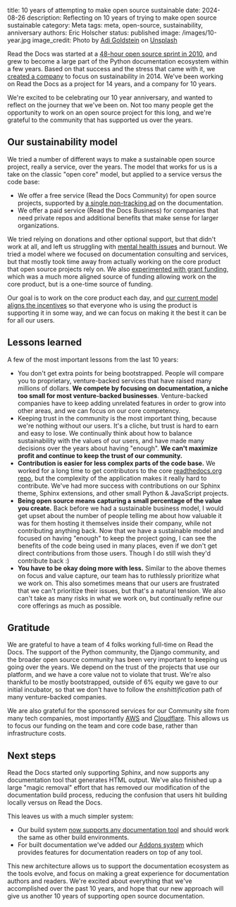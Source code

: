 title: 10 years of attempting to make open source sustainable
date: 2024-08-26
description: Reflecting on 10 years of trying to make open source sustainable
category: Meta
tags: meta, open-source, sustainability, anniversary
authors: Eric Holscher
status: published
image: /images/10-year.jpg
image_credit: Photo by <a href="https://unsplash.com/@adigold1?utm_content=creditCopyText&utm_medium=referral&utm_source=unsplash">Adi Goldstein</a> on <a href="https://unsplash.com/photos/selective-focus-photography-of-assorted-color-balloons-Hli3R6LKibo?utm_content=creditCopyText&utm_medium=referral&utm_source=unsplash">Unsplash</a>

Read the Docs was started at a [48-hour open source sprint in 2010](https://www.ericholscher.com/blog/2010/aug/16/announcing-read-docs/), and grew to become a large part of the Python documentation ecosystem within a few years.
Based on that success and the stress that came with it, we [created a company](https://www.ericholscher.com/blog/2014/oct/24/announcing-read-the-docs-for-business/) to focus on sustainability in 2014.
We've been working on Read the Docs as a project for 14 years, and a company for 10 years.

We're excited to be celebrating our 10 year anniversary, and wanted to reflect on the journey that we've been on.
Not too many people get the opportunity to work on an open source project for this long,
and we're grateful to the community that has supported us over the years.

## Our sustainability model

We tried a number of different ways to make a sustainable open source project, really a service, over the years.
The model that works for us is a take on the classic "open core" model, but applied to a service versus the code base:

* We offer a free service (Read the Docs Community) for open source projects, supported by [a single non-tracking ad](https://docs.readthedocs.io/en/stable/advertising/) on the documentation.
* We offer a paid service (Read the Docs Business) for companies that need private repos and additional benefits that make sense for larger organizations.

We tried relying on donations and other optional support, but that didn't work at all, and left us struggling with [mental health issues](https://ericholscher.com/blog/2018/feb/7/the-post-i-never-published/) and burnout.
We tried a model where we focused on documentation consulting and services, but that mostly took time away from actually working on the core product that open source projects rely on.
We also [experimented with grant funding](https://blog.readthedocs.com/czi-grant-announcement/),
which was a much more aligned source of funding allowing work on the core product,
but is a one-time source of funding.

Our goal is to work on the core product each day,
and [our current model aligns the incentives](https://ericholscher.com/blog/2016/aug/31/funding-oss-marketing-money/) so that everyone who is using the product is supporting it in some way,
and we can focus on making it the best it can be for all our users.

## Lessons learned

A few of the most important lessons from the last 10 years:

* You don't get extra points for being bootstrapped. People will compare you to proprietary, venture-backed services that have raised many millions of dollars. **We compete by focusing on documentation, a niche too small for most venture-backed businesses**. Venture-backed companies have to keep adding unrelated features in order to grow into other areas, and we can focus on our core competency.
* Keeping trust in the community is the most important thing, because we're nothing without our users. It's a cliche, but trust is hard to earn and easy to lose. We continually think about how to balance sustainability with the values of our users, and have made many decisions over the years about having "enough". **We can't maximize profit and continue to keep the trust of our community.**
* **Contribution is easier for less complex parts of the code base.** We worked for a long time to get contributors to the core [readthedocs.org repo](https://github.com/readthedocs/readthedocs.org/), but the complexity of the application makes it really hard to contribute. We've had more success with contributions on our Sphinx theme, Sphinx extensions, and other small Python & JavaScript projects.
* **Being open source means capturing a small percentage of the value you create.** Back before we had a sustainable business model, I would get upset about the number of people telling me about how valuable it was for them hosting it themselves inside their company, while not contributing anything back. Now that we have a sustainable model and focused on having "enough" to keep the project going, I can see the benefits of the code being used in many places, even if we don't get direct contributions from those users. Though I do still wish they'd contribute back :)
* **You have to be okay doing more with less.** Similar to the above themes on focus and value capture, our team has to ruthlessly prioritize what we work on. This also sometimes means that our users are frustrated that we can't prioritize their issues, but that's a natural tension. We also can't take as many risks in what we work on, but continually refine our core offerings as much as possible.

## Gratitude

We are grateful to have a team of 4 folks working full-time on Read the Docs.
The support of the Python community, the Django community, and the broader open source community has been very important to keeping us going over the years.
We depend on the trust of the projects that use our platform, and we have a core value not to violate that trust.
We're also thankful to be mostly bootstrapped, outside of 6% equity we gave to our initial incubator, so that we don't have to follow the *enshittification* path of many venture-backed companies.

We are also grateful for the sponsored services for our Community site from many tech companies, most importantly [AWS](https://aws.amazon.com/) and [Cloudflare](https://www.cloudflare.com/).
This allows us to focus our funding on the team and core code base, rather than infrastructure costs.

## Next steps

Read the Docs started only supporting Sphinx, and now supports any documentation tool that generates HTML output.
We've also finished up a large "magic removal" effort that has removed our modification of the documentation build process,
reducing the confusion that users hit building locally versus on Read the Docs.

This leaves us with a much simpler system:

* Our build system [now supports any documentation tool](https://docs.readthedocs.io/en/stable/build-customization.html) and should work the same as other build environments.
* For built documentation we've added our [Addons system](https://docs.readthedocs.io/en/stable/addons.html) which provides features for documentation readers on top of any tool.

This new architecture allows us to support the documentation ecosystem as the tools evolve,
and focus on making a great experience for documentation authors and readers.
We're excited about everything that we've accomplished over the past 10 years,
and hope that our new approach will give us another 10 years of supporting open source documentation.
